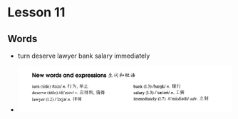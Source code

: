 # Lesson 11

## Words

- turn deserve lawyer bank salary immediately

- ![Words](../../../Images/Part2/02/words-11.png)
